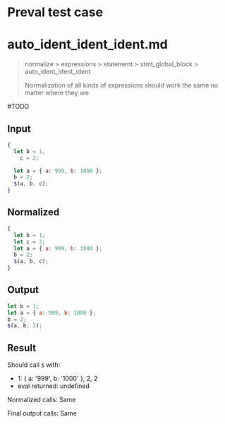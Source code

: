 # Preval test case

# auto_ident_ident_ident.md

> normalize > expressions > statement > stmt_global_block > auto_ident_ident_ident
>
> Normalization of all kinds of expressions should work the same no matter where they are

#TODO

## Input

`````js filename=intro
{
  let b = 1,
    c = 2;

  let a = { a: 999, b: 1000 };
  b = 2;
  $(a, b, c);
}
`````

## Normalized

`````js filename=intro
{
  let b = 1;
  let c = 2;
  let a = { a: 999, b: 1000 };
  b = 2;
  $(a, b, c);
}
`````

## Output

`````js filename=intro
let b = 1;
let a = { a: 999, b: 1000 };
b = 2;
$(a, b, 2);
`````

## Result

Should call `$` with:
 - 1: { a: '999', b: '1000' }, 2, 2
 - eval returned: undefined

Normalized calls: Same

Final output calls: Same
